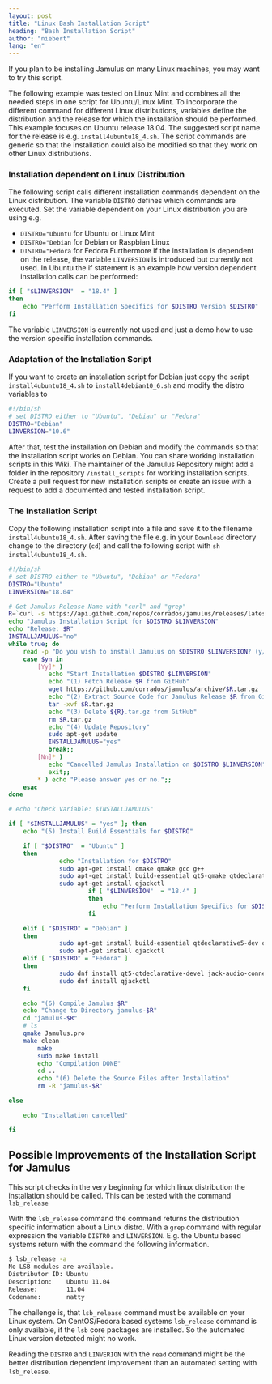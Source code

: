 ```yaml
---
layout: post
title: "Linux Bash Installation Script"
heading: "Bash Installation Script"
author: "niebert"
lang: "en"
---
```


If you plan to be installing Jamulus on many Linux machines, you may want to try this script.
<!--more-->

The following example was tested on Linux Mint and combines all the needed steps in one script for Ubuntu/Linux Mint. To incorporate the different command for different Linux distributions, variables define the distribution and the release for which the installation should be performed. This example focuses on Ubuntu release 18.04. The suggested script name for the release is e.g. `install4ubuntu18_4.sh`. The script commands are generic so that the installation could also be modified so that they work on other Linux distributions.

### Installation dependent on Linux Distribution
The following script calls different installation commands dependent on the Linux distribution.
The variable `DISTRO` defines which commands are executed. Set the variable dependent on your Linux distribution you are using e.g.
* `DISTRO="Ubuntu` for Ubuntu or Linux Mint
* `DISTRO="Debian` for Debian or Raspbian Linux
* `DISTRO="Fedora` for Fedora
Furthermore if the installation is dependent on the release, the variable `LINVERSION` is introduced but currently not used. In Ubuntu the if statement is an example how version dependent installation calls can be performed:
```bash
if [ "$LINVERSION"  = "18.4" ]
then
    echo "Perform Installation Specifics for $DISTRO Version $DISTRO"
fi  
```
The variable `LINVERSION` is currently not used and just a demo how to use the version specific installation commands.

### Adaptation of the Installation Script
If you want to create an installation script for Debian just copy the script `install4ubuntu18_4.sh` to `install4debian10_6.sh` and modify the distro variables to
```bash
#!/bin/sh
# set DISTRO either to "Ubuntu", "Debian" or "Fedora"
DISTRO="Debian"
LINVERSION="10.6"
```
After that, test the installation on Debian and modify the commands so that the installation script works on Debian. You can share working installation scripts in this Wiki. The maintainer of the Jamulus Repository might add a folder in the repository `/install_scripts` for working installation scripts. Create a pull request for new installation scripts or create an issue with a request to add a documented and tested installation script.

### The Installation Script
Copy the following installation script into a file and save it to the filename `install4ubuntu18_4.sh`. After saving the file e.g. in your `Download` directory change to the directory (`cd`) and call the following script with `sh install4ubuntu18_4.sh`.
```bash
#!/bin/sh
# set DISTRO either to "Ubuntu", "Debian" or "Fedora"
DISTRO="Ubuntu"
LINVERSION="18.04"

# Get Jamulus Release Name with "curl" and "grep"  
R=`curl -s https://api.github.com/repos/corrados/jamulus/releases/latest | grep -oP '"tag_name": "\K(.*)(?=")'`
echo "Jamulus Installation Script for $DISTRO $LINVERSION"
echo "Release: $R"
INSTALLJAMULUS="no"
while true; do
    read -p "Do you wish to install Jamulus on $DISTRO $LINVERSION? (y/n) " yn
    case $yn in
        [Yy]* )
           echo "Start Installation $DISTRO $LINVERSION"
           echo "(1) Fetch Release $R from GitHub"
           wget https://github.com/corrados/jamulus/archive/$R.tar.gz
           echo "(2) Extract Source Code for Jamulus Release $R from GitHub"
           tar -xvf $R.tar.gz
           echo "(3) Delete ${R}.tar.gz from GitHub"
           rm $R.tar.gz
           echo "(4) Update Repository"
           sudo apt-get update
           INSTALLJAMULUS="yes"
           break;;
        [Nn]* )
           echo "Cancelled Jamulus Installation on $DISTRO $LINVERSION"
           exit;;
        * ) echo "Please answer yes or no.";;
    esac
done

# echo "Check Variable: $INSTALLJAMULUS"

if [ "$INSTALLJAMULUS" = "yes" ]; then     
	echo "(5) Install Build Essentials for $DISTRO"

	if [ "$DISTRO"  = "Ubuntu" ]
	then  
		      echo "Installation for $DISTRO"
		      sudo apt-get install cmake qmake gcc g++
		      sudo apt-get install build-essential qt5-qmake qtdeclarative5-dev qt5-default qttools5-dev-tools libjack-jackd2-dev
		      sudo apt-get install qjackctl
                      if [ "$LINVERSION"  = "18.4" ]
                      then
                          echo "Perform Installation Specifics for $DISTRO Version $DISTRO"
                      fi  

  	elif [ "$DISTRO" = "Debian" ]
	then    
			  sudo apt-get install build-essential qtdeclarative5-dev qt5-default qttools5-dev-tools libjack-jackd2-dev
			  sudo apt-get install qjackctl
	elif [ "$DISTRO" = "Fedora" ]
	then    
			  sudo dnf install qt5-qtdeclarative-devel jack-audio-connection-kit-dbus jack-audio-connection-kit-devel
			  sudo dnf install qjackctl
	fi

	echo "(6) Compile Jamulus $R"
	echo "Change to Directory jamulus-$R"
	cd "jamulus-$R"
	# ls
	qmake Jamulus.pro
	make clean
        make
        sudo make install
        echo "Compilation DONE"
        cd ..
        echo "(6) Delete the Source Files after Installation"
        rm -R "jamulus-$R"

else

	echo "Installation cancelled"

fi

```  


## Possible Improvements of the Installation Script for Jamulus
This script checks in the very beginning for which linux distribution the installation should be called.
This can be tested with the command `lsb_release`

With the `lsb_release` command the command returns the distribution specific information about a Linux distro.
With a `grep` command with regular expression the variable `DISTRO` and `LINVERSION`.
E.g. the Ubuntu based systems return with the command the following information.
```bash
$ lsb_release -a
No LSB modules are available.
Distributor ID: Ubuntu
Description:    Ubuntu 11.04
Release:        11.04
Codename:       natty
```

The challenge is, that `lsb_release` command must be available on your Linux system. On CentOS/Fedora based systems `lsb_release` command is only available, if the `lsb` core packages are installed. So the automated Linux version detected might no work.

Reading the `DISTRO` and `LINVERION` with the `read` command might be the better distribution dependent improvement than an automated setting with `lsb_release`.
